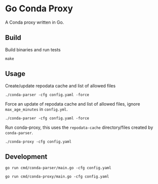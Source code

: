 # Go Conda Proxy

A Conda proxy written in Go.

## Build

Build binaries and run tests

```
make
```

## Usage

Create/update repodata cache and list of allowed files

```
./conda-parser -cfg config.yaml -force
```

Force an update of repodata cache and list of allowed files, ignore `max_age_minutes` in `config.yml`.

```
./conda-parser -cfg config.yaml -force
```

Run conda-proxy, this uses the `repodata-cache` directory/files created by `conda-parser`.

```
./conda-proxy -cfg config.yaml
```

## Development

```
go run cmd/conda-parser/main.go -cfg config.yaml
```

```
go run cmd/conda-proxy/main.go -cfg config.yaml
```
